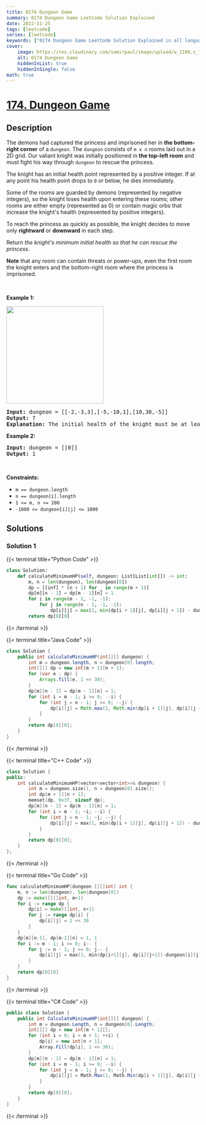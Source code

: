 ```yaml
---
title: 0174 Dungeon Game
summary: 0174 Dungeon Game LeetCode Solution Explained
date: 2022-11-25
tags: [leetcode]
series: [leetcode]
keywords: ["0174 Dungeon Game LeetCode Solution Explained in all languages", "0174 Dungeon Game", "LeetCode", "leetcode solution in Python3 C++ Java Go PHP Ruby Swift TypeScript Rust C# JavaScript C", "GeeksforGeeks", "InterviewBit", "Coding Ninjas", "HackerRank", "HackerEarth", "CodeChef", "TopCoder", "AlgoExpert", "freeCodeCamp", "Codeforces", "GitHub", "AtCoder", "Samir Paul"]
cover:
    image: https://res.cloudinary.com/samirpaul/image/upload/w_1100,c_fit,co_rgb:FFFFFF,l_text:Arial_75_bold:0174 Dungeon Game - Solution Explained/problem-solving.webp
    alt: 0174 Dungeon Game
    hiddenInList: true
    hiddenInSingle: false
math: true
---
```



# [174. Dungeon Game](https://leetcode.com/problems/dungeon-game)


## Description

<p>The demons had captured the princess and imprisoned her in <strong>the bottom-right corner</strong> of a <code>dungeon</code>. The <code>dungeon</code> consists of <code>m x n</code> rooms laid out in a 2D grid. Our valiant knight was initially positioned in <strong>the top-left room</strong> and must fight his way through <code>dungeon</code> to rescue the princess.</p>

<p>The knight has an initial health point represented by a positive integer. If at any point his health point drops to <code>0</code> or below, he dies immediately.</p>

<p>Some of the rooms are guarded by demons (represented by negative integers), so the knight loses health upon entering these rooms; other rooms are either empty (represented as 0) or contain magic orbs that increase the knight&#39;s health (represented by positive integers).</p>

<p>To reach the princess as quickly as possible, the knight decides to move only <strong>rightward</strong> or <strong>downward</strong> in each step.</p>

<p>Return <em>the knight&#39;s minimum initial health so that he can rescue the princess</em>.</p>

<p><strong>Note</strong> that any room can contain threats or power-ups, even the first room the knight enters and the bottom-right room where the princess is imprisoned.</p>

<p>&nbsp;</p>
<p><strong class="example">Example 1:</strong></p>
<img alt="" src="https://spcdn.pages.dev/leetcode/problems/0174.Dungeon%20Game/images/dungeon-grid-1.jpg" style="width: 253px; height: 253px;" />
<pre>
<strong>Input:</strong> dungeon = [[-2,-3,3],[-5,-10,1],[10,30,-5]]
<strong>Output:</strong> 7
<strong>Explanation:</strong> The initial health of the knight must be at least 7 if he follows the optimal path: RIGHT-&gt; RIGHT -&gt; DOWN -&gt; DOWN.
</pre>

<p><strong class="example">Example 2:</strong></p>

<pre>
<strong>Input:</strong> dungeon = [[0]]
<strong>Output:</strong> 1
</pre>

<p>&nbsp;</p>
<p><strong>Constraints:</strong></p>

<ul>
	<li><code>m == dungeon.length</code></li>
	<li><code>n == dungeon[i].length</code></li>
	<li><code>1 &lt;= m, n &lt;= 200</code></li>
	<li><code>-1000 &lt;= dungeon[i][j] &lt;= 1000</code></li>
</ul>

## Solutions

### Solution 1

<!-- tabs:start -->

{{< terminal title="Python Code" >}}
```python
class Solution:
    def calculateMinimumHP(self, dungeon: List[List[int]]) -> int:
        m, n = len(dungeon), len(dungeon[0])
        dp = [[inf] * (n + 1) for _ in range(m + 1)]
        dp[m][n - 1] = dp[m - 1][n] = 1
        for i in range(m - 1, -1, -1):
            for j in range(n - 1, -1, -1):
                dp[i][j] = max(1, min(dp[i + 1][j], dp[i][j + 1]) - dungeon[i][j])
        return dp[0][0]
```
{{< /terminal >}}

{{< terminal title="Java Code" >}}
```java
class Solution {
    public int calculateMinimumHP(int[][] dungeon) {
        int m = dungeon.length, n = dungeon[0].length;
        int[][] dp = new int[m + 1][n + 1];
        for (var e : dp) {
            Arrays.fill(e, 1 << 30);
        }
        dp[m][n - 1] = dp[m - 1][n] = 1;
        for (int i = m - 1; i >= 0; --i) {
            for (int j = n - 1; j >= 0; --j) {
                dp[i][j] = Math.max(1, Math.min(dp[i + 1][j], dp[i][j + 1]) - dungeon[i][j]);
            }
        }
        return dp[0][0];
    }
}
```
{{< /terminal >}}

{{< terminal title="C++ Code" >}}
```cpp
class Solution {
public:
    int calculateMinimumHP(vector<vector<int>>& dungeon) {
        int m = dungeon.size(), n = dungeon[0].size();
        int dp[m + 1][n + 1];
        memset(dp, 0x3f, sizeof dp);
        dp[m][n - 1] = dp[m - 1][n] = 1;
        for (int i = m - 1; ~i; --i) {
            for (int j = n - 1; ~j; --j) {
                dp[i][j] = max(1, min(dp[i + 1][j], dp[i][j + 1]) - dungeon[i][j]);
            }
        }
        return dp[0][0];
    }
};
```
{{< /terminal >}}

{{< terminal title="Go Code" >}}
```go
func calculateMinimumHP(dungeon [][]int) int {
	m, n := len(dungeon), len(dungeon[0])
	dp := make([][]int, m+1)
	for i := range dp {
		dp[i] = make([]int, n+1)
		for j := range dp[i] {
			dp[i][j] = 1 << 30
		}
	}
	dp[m][n-1], dp[m-1][n] = 1, 1
	for i := m - 1; i >= 0; i-- {
		for j := n - 1; j >= 0; j-- {
			dp[i][j] = max(1, min(dp[i+1][j], dp[i][j+1])-dungeon[i][j])
		}
	}
	return dp[0][0]
}
```
{{< /terminal >}}

{{< terminal title="C# Code" >}}
```cs
public class Solution {
    public int CalculateMinimumHP(int[][] dungeon) {
        int m = dungeon.Length, n = dungeon[0].Length;
        int[][] dp = new int[m + 1][];
        for (int i = 0; i < m + 1; ++i) {
            dp[i] = new int[n + 1];
            Array.Fill(dp[i], 1 << 30);
        }
        dp[m][n - 1] = dp[m - 1][n] = 1;
        for (int i = m - 1; i >= 0; --i) {
            for (int j = n - 1; j >= 0; --j) {
                dp[i][j] = Math.Max(1, Math.Min(dp[i + 1][j], dp[i][j + 1]) - dungeon[i][j]);
            }
        }
        return dp[0][0];
    }
}
```
{{< /terminal >}}

<!-- tabs:end -->

<!-- end -->
